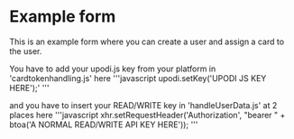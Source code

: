 # Example form
This is an example form where you can create a user and assign a card to the user.

You have to add your upodi.js key from your platform
in 'cardtokenhandling.js' here
'''javascript
upodi.setKey('UPODI JS KEY HERE');'
'''

and you have to insert your READ/WRITE key in 'handleUserData.js' at 2 places here
'''javascript
    xhr.setRequestHeader('Authorization', "bearer " + btoa('A NORMAL READ/WRITE API KEY HERE'));
'''